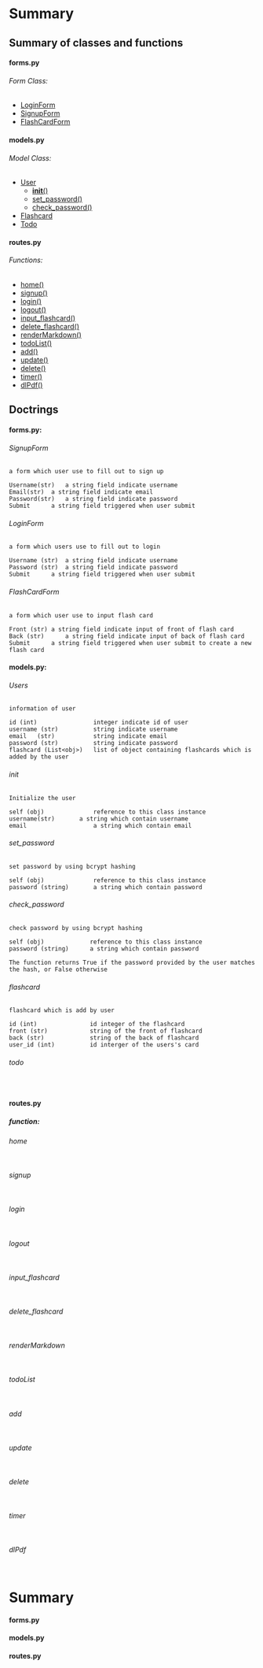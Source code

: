 
# Summary  



## **Summary of classes and functions**


#### forms.py

###### Form Class:

* [LoginForm](#loginform)
* [SignupForm](#signupform)
* [FlashCardForm](#flashcardform)

#### models.py

###### Model Class:

* [User](#user)
    * [__init__()](#init)
    * [set_password()](#set_password)
    * [check_password()](#check_password)
* [Flashcard](#flashcard)
* [Todo](#todo)

#### routes.py

###### Functions:
* [home()](home)
* [signup()](#signup)
* [login()](#login)
* [logout()](#logout)
* [input_flashcard()](#input_flashcard)
* [delete_flashcard()](#delete_flashcard)
* [renderMarkdown()](#renderMarkdown)
* [todoList()](#todoList)
* [add()](#add)
* [update()](#update)
* [delete()](#delete)
* [timer()](#timer)
* [dlPdf()](#dlPdf)


## **Doctrings**

#### forms.py:

###### SignupForm

```
a form which user use to fill out to sign up

Username(str)   a string field indicate username
Email(str)	a string field indicate email
Password(str)	a string field indicate password
Submit		a string field triggered when user submit

```


###### LoginForm

```
a form which users use to fill out to login

Username (str)  a string field indicate username
Password (str)	a string field indicate password
Submit		a string field triggered when user submit

```

###### FlashCardForm

```
a form which user use to input flash card

Front (str)	a string field indicate input of front of flash card	
Back (str)      a string field indicate input of back of flash card
Submit		a string field triggered when user submit to create a new flash card

```


#### models.py:

###### Users

```
information of user

id (int)                integer indicate id of user
username (str)          string indicate username
email   (str)           string indicate email 
password (str)          string indicate password
flashcard (List<obj>)   list of object containing flashcards which is added by the user

```

###### init

```
Initialize the user

self (obj)              reference to this class instance
username(str)		a string which contain username
email                   a string which contain email

```

###### set_password

```
set password by using bcrypt hashing

self (obj)              reference to this class instance
password (string)       a string which contain password

```

###### check_password

```
check password by using bcrypt hashing

self (obj)             reference to this class instance
password (string)      a string which contain password

The function returns True if the password provided by the user matches the hash, or False otherwise

```

###### flashcard

```
flashcard which is add by user

id (int)               id integer of the flashcard
front (str)            string of the front of flashcard
back (str)             string of the back of flashcard
user_id (int)          id interger of the users's card

```


###### todo
```


```


#### routes.py

##### function:


###### home
```

```
###### signup

```

```
###### login
```

```
###### logout
```

```
###### input_flashcard
```

```
###### delete_flashcard
```

```
###### renderMarkdown
```

```
###### todoList
```
```
###### add
```

```
###### update
```

```
###### delete
```

```
###### timer
```

```
###### dlPdf
```
```


# Summary

#### **forms.py**



#### **models.py**



#### **routes.py**


